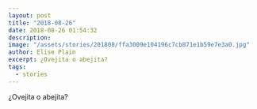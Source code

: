 ```yaml
---
layout: post
title: "2018-08-26"
date: 2018-08-26 01:54:32
description: 
image: "/assets/stories/201808/ffa3009e104196c7cb871e1b59e7e3a0.jpg"
author: Elise Plain
excerpt: ¿Ovejita o abejita?
tags: 
  - stories
---
```


¿Ovejita o abejita?
<p></p>
